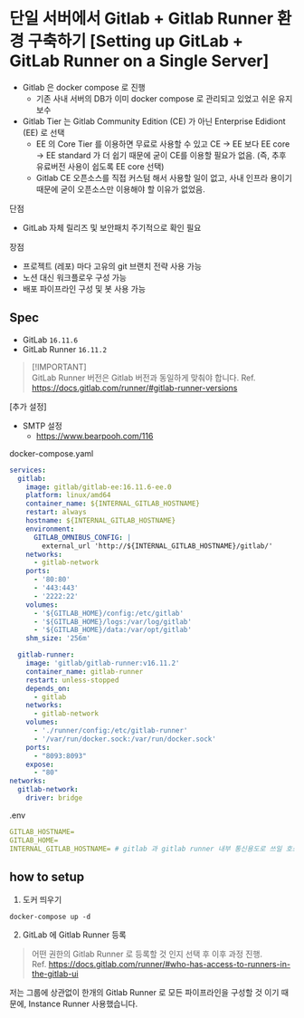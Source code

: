 # 단일 서버에서 Gitlab + Gitlab Runner 환경 구축하기 [Setting up GitLab + GitLab Runner on a Single Server]

* Gitlab 은 docker compose 로 진행
  * 기존 사내 서버의 DB가 이미 docker compose 로 관리되고 있었고 쉬운 유지보수 
* Gitlab Tier 는 Gitlab Community Edition (CE) 가 아닌 Enterprise Edidiont (EE) 로 선택
  * EE 의 Core Tier 를 이용하면 무료로 사용할 수 있고 CE -> EE 보다 EE core -> EE standard 가 더 쉽기 때문에 굳이 CE를 이용할 필요가 없음. (즉, 추후 유료버전 사용이 쉽도록 EE core 선택)
  * Gitlab CE 오픈소스를 직접 커스텀 해서 사용할 일이 없고, 사내 인프라 용이기 때문에 굳이 오픈소스만 이용해야 할 이유가 없었음.

단점
- GitLab 자체 릴리즈 및 보안패치 주기적으로 확인 필요

장점
- 프로젝트 (레포) 마다 고유의 git 브랜치 전략 사용 가능
- 노션 대신 워크플로우 구성 가능
- 배포 파이프라인 구성 및 봇 사용 가능 

## Spec
- GitLab `16.11.6`
- GitLab Runner `16.11.2`

> [!IMPORTANT] <br>
> GitLab Runner 버전은 Gitlab 버전과 동일하게 맞춰야 합니다.
> Ref. https://docs.gitlab.com/runner/#gitlab-runner-versions


[추가 설정]
- SMTP 설정
  - https://www.bearpooh.com/116

docker-compose.yaml
```yaml
services:
  gitlab:
    image: gitlab/gitlab-ee:16.11.6-ee.0
    platform: linux/amd64
    container_name: ${INTERNAL_GITLAB_HOSTNAME}
    restart: always
    hostname: ${INTERNAL_GITLAB_HOSTNAME}
    environment:
      GITLAB_OMNIBUS_CONFIG: |
        external_url 'http://${INTERNAL_GITLAB_HOSTNAME}/gitlab/'
    networks:
      - gitlab-network
    ports:
      - '80:80'
      - '443:443'
      - '2222:22'
    volumes:
      - '${GITLAB_HOME}/config:/etc/gitlab'
      - '${GITLAB_HOME}/logs:/var/log/gitlab'
      - '${GITLAB_HOME}/data:/var/opt/gitlab'
    shm_size: '256m'

  gitlab-runner:
    image: 'gitlab/gitlab-runner:v16.11.2'
    container_name: gitlab-runner
    restart: unless-stopped
    depends_on:
      - gitlab
    networks:
      - gitlab-network
    volumes:
      - './runner/config:/etc/gitlab-runner'
      - '/var/run/docker.sock:/var/run/docker.sock'
    ports:
      - "8093:8093"
    expose:
      - "80"
networks:
  gitlab-network:
    driver: bridge
```

.env
```yaml
GITLAB_HOSTNAME=
GITLAB_HOME=
INTERNAL_GITLAB_HOSTNAME= # gitlab 과 gitlab runner 내부 통신용도로 쓰일 호스트명을 마음대로 지정해주세요. 도커이기 때문에 외부로 실제 외부에서 접근하는 도메인과는 다릅니다. 
```

## how to setup
1. 도커 띄우기
```shell
docker-compose up -d
```

2. GitLab 에 Gitlab Runner 등록

> 어떤 권한의 Gitlab Runner 로 등록할 것 인지 선택 후 이후 과정 진행. <br>
> Ref. https://docs.gitlab.com/runner/#who-has-access-to-runners-in-the-gitlab-ui

저는 그룹에 상관없이 한개의 Gitlab Runner 로 모든 파이프라인을 구성할 것 이기 때문에, Instance Runner 사용했습니다.

